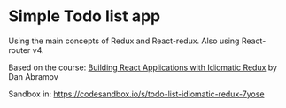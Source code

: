 # Simple Todo list app

Using the main concepts of Redux and React-redux.
Also using React-router v4.

Based on the course:
[Building React Applications with Idiomatic Redux](https://egghead.io/courses/building-react-applications-with-idiomatic-redux)
by Dan Abramov

Sandbox in: <https://codesandbox.io/s/todo-list-idiomatic-redux-7yose>
